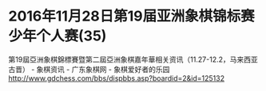 # 2016年11月28日第19届亚洲象棋锦标赛少年个人赛(35)

第19屆亞洲象棋錦標賽暨第二屆亞洲象棋嘉年華相关资讯（11.27-12.2，马来西亚古晋） - 象棋资讯 - 广东象棋网 - 象棋爱好者的乐园  http://www.gdchess.com/bbs/dispbbs.asp?boardid=2&id=125132